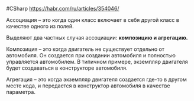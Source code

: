 #CSharp 
https://habr.com/ru/articles/354046/

Ассоциация – это когда один класс включает в себя другой класс в качестве одного из полей.

Выделяют два частных случая ассоциации: **композицию и агрегацию.**
  
Композиция – это когда двигатель не существует отдельно от автомобиля. Он создается при создании автомобиля и полностью управляется автомобилем. В типичном примере, экземпляр двигателя будет создаваться в конструкторе автомобиля.

Агрегация – это когда экземпляр двигателя создается где-то в другом месте кода, и передается в конструктор автомобиля в качестве параметра.
